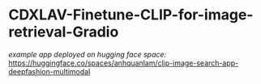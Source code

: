 # CDXLAV-Finetune-CLIP-for-image-retrieval-Gradio


*example app deployed on hugging face space:* https://huggingface.co/spaces/anhquanlam/clip-image-search-app-deepfashion-multimodal
